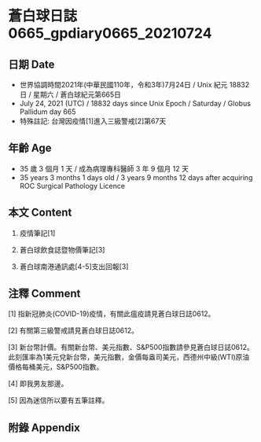 [_metadata_:encoding]: - "utf-8"
[_metadata_:language]: - "zh-Hant-TW"
[_metadata_:fileformat]: - "markdown"
[_metadata_:MIME_type]: - "text/plain"
[_metadata_:markdown_version]: - "commonmark version 0.29"
[_metadata_:markdown_spec]: - "https://spec.commonmark.org/0.29/"

# 蒼白球日誌0665_gpdiary0665_20210724 #

## 日期 Date ##

* 世界協調時間2021年(中華民國110年，令和3年)7月24日 / Unix 紀元 18832 日 / 星期六 / 蒼白球紀元第665日
* July 24, 2021 (UTC) / 18832 days since Unix Epoch / Saturday / Globus Pallidum day 665
* 特殊註記: 台灣因疫情[1]進入三級警戒[2]第67天

## 年齡 Age ##

* 35 歲 3 個月 1 天 / 成為病理專科醫師 3 年 9 個月 12 天
* 35 years 3 months 1 days old / 3 years 9 months 12 days after acquiring ROC Surgical Pathology Licence

## 本文 Content ##

1. 疫情筆記[1]

    
2. 蒼白球飲食誌暨物價筆記[3]

    
3. 蒼白球南港通訊處[4-5]支出回報[3]

    

## 注釋 Comment ##

[1] 指新冠肺炎(COVID-19)疫情，有關此瘟疫請見蒼白球日誌0612。


[2] 有關第三級警戒請見蒼白球日誌0612。


[3] 新台幣計價。有關新台幣、美元指數、S&P500指數請參見蒼白球日誌0612。此刻匯率為1美元兌新台幣，美元指數，金價每盎司美元，西德州中級(WTI)原油價格每桶美元，S&P500指數。


[4] 即我男友那邊。


[5] 因為迷信所以要有五筆註釋。



## 附錄 Appendix ##

